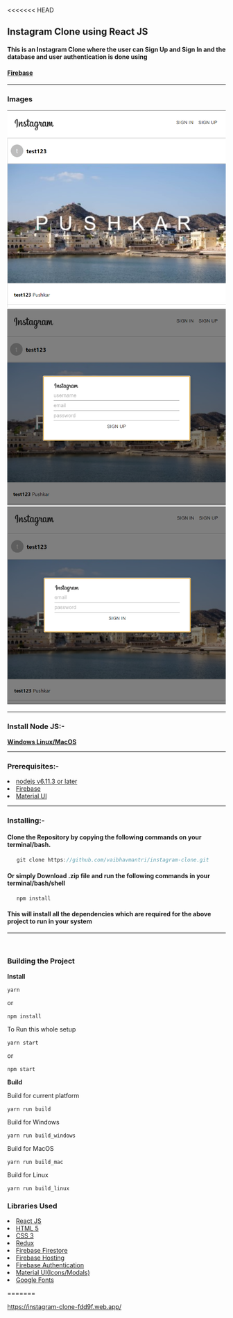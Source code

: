 <<<<<<< HEAD
## Instagram Clone using React JS
<h4>This is an Instagram Clone where the user can <strong>Sign Up</strong> and <strong>Sign In</strong> and the database and user authentication is done using </h4> <h4><a href = 'https://firebase.google.com/'>Firebase</a></h4>

***

### Images
<img src = './images/main.PNG'>
<br>
<img src = ./images/singup.PNG>
<br>
<img src = './images/singin.PNG'><br>   

***

### Install Node JS:-

<strong><a href = "https://nodejs.org/dist/v14.15.1/node-v14.15.1-x64.msi">Windows </a></strong>
<strong><a href = 'https://nodejs.org/dist/v14.15.1/node-v14.15.1.pkg'>Linux/MacOS</a></strong>

***

### Prerequisites:-
<li /> <a href = "https://nodejs.org/en/">nodejs v6.11.3 or later</a>
<li> <a href = "https://firebase.google.com/">Firebase </a></li>
<li> <a href = "https://material-ui.com/">Material UI</a></li>

***

### Installing:- 
<h4>Clone the Repository by copying the following commands on your terminal/bash.</h4>

 ```Javascript
    git clone https://github.com/vaibhavmantri/instagram-clone.git 
 ```

<h4>Or simply Download .zip file and run the following commands in your terminal/bash/shell</h4>

```
   npm install
```
<h4>This will install all the dependencies which are required for the above project to run in your system</h4>

***

<br>

### Building the Project

<strong>Install</strong>

```
yarn
```
or 
```
npm install
```

To Run this whole setup

```
yarn start
```
or 
```
npm start
```

<strong>Build</strong>

Build for current platform
```
yarn run build
```
Build for Windows
```
yarn run build_windows
```
Build for MacOS
```
yarn run build_mac
```
Build for Linux
```
yarn run build_linux
```

### Libraries Used

<li /><a href = "https://reactjs.org/docs/getting-started.html">React JS</a></li>
<li /><a href = "https://devdocs.io/html/">HTML 5</a></li>
<li /><a href = "https://developer.mozilla.org/en-US/docs/Web/CSS">CSS 3</a></li>
<li /><a href = "https://redux.js.org/">Redux</a></li>
<li /><a href = "https://firebase.google.com/docs/firestore">Firebase Firestore</a></li>
<li /><a href = "https://firebase.google.com/docs/hosting">Firebase Hosting</a></li>
<li /><a href = "https://firebase.google.com/docs/auth">Firebase Authentication</a></li>
<li /><a href = "https://material-ui.com/getting-started/installation/">Material UI(Icons/Modals)</a></li>
<li /><a href = "https://fonts.google.com/">Google Fonts</a></li>

=======


https://instagram-clone-fdd9f.web.app/
